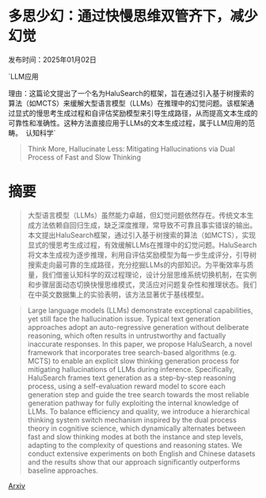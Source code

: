 # 多思少幻：通过快慢思维双管齐下，减少幻觉

发布时间：2025年01月02日

`LLM应用

理由：这篇论文提出了一个名为HaluSearch的框架，旨在通过引入基于树搜索的算法（如MCTS）来缓解大型语言模型（LLMs）在推理中的幻觉问题。该框架通过显式的慢思考生成过程和自评估奖励模型来引导生成路径，从而提高文本生成的可靠性和准确性。这种方法直接应用于LLMs的文本生成过程，属于LLM应用的范畴。` `认知科学`

> Think More, Hallucinate Less: Mitigating Hallucinations via Dual Process of Fast and Slow Thinking

# 摘要

> 大型语言模型（LLMs）虽然能力卓越，但幻觉问题依然存在。传统文本生成方法依赖自回归生成，缺乏深度推理，常导致不可靠且事实错误的输出。本文提出HaluSearch框架，通过引入基于树搜索的算法（如MCTS），实现显式的慢思考生成过程，有效缓解LLMs在推理中的幻觉问题。HaluSearch将文本生成视为逐步推理，利用自评估奖励模型为每一步生成评分，引导树搜索走向最可靠的生成路径，充分挖掘LLMs的内部知识。为平衡效率与质量，我们借鉴认知科学的双过程理论，设计分层思维系统切换机制，在实例和步骤层面动态切换快慢思维模式，灵活应对问题复杂性和推理状态。我们在中英文数据集上的实验表明，该方法显著优于基线模型。

> Large language models (LLMs) demonstrate exceptional capabilities, yet still face the hallucination issue. Typical text generation approaches adopt an auto-regressive generation without deliberate reasoning, which often results in untrustworthy and factually inaccurate responses. In this paper, we propose HaluSearch, a novel framework that incorporates tree search-based algorithms (e.g. MCTS) to enable an explicit slow thinking generation process for mitigating hallucinations of LLMs during inference. Specifically, HaluSearch frames text generation as a step-by-step reasoning process, using a self-evaluation reward model to score each generation step and guide the tree search towards the most reliable generation pathway for fully exploiting the internal knowledge of LLMs. To balance efficiency and quality, we introduce a hierarchical thinking system switch mechanism inspired by the dual process theory in cognitive science, which dynamically alternates between fast and slow thinking modes at both the instance and step levels, adapting to the complexity of questions and reasoning states. We conduct extensive experiments on both English and Chinese datasets and the results show that our approach significantly outperforms baseline approaches.

[Arxiv](https://arxiv.org/abs/2501.01306)